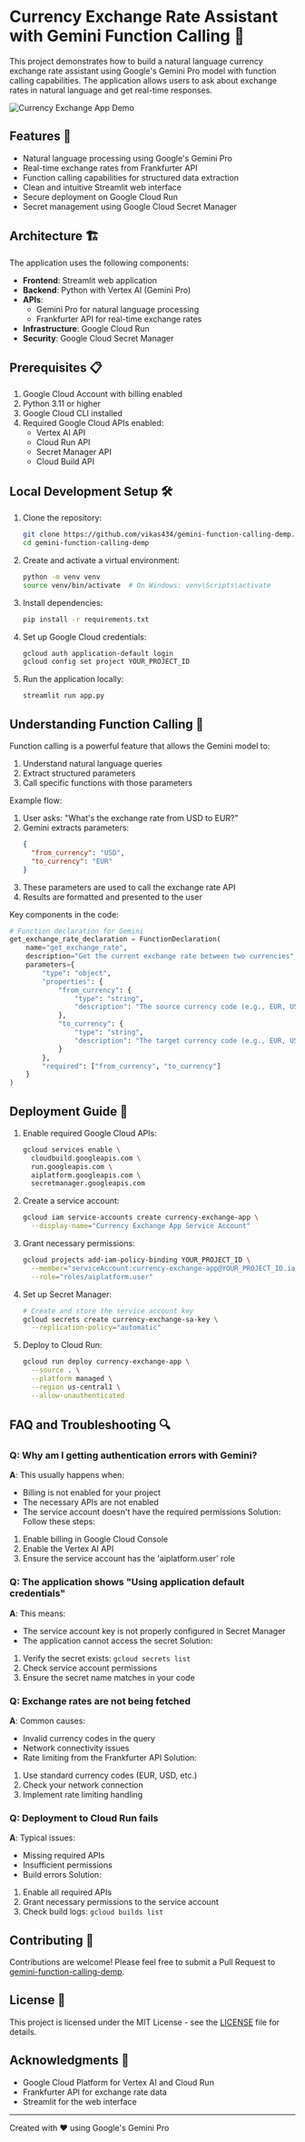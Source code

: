 # Currency Exchange Rate Assistant with Gemini Function Calling 💱

This project demonstrates how to build a natural language currency exchange rate assistant using Google's Gemini Pro model with function calling capabilities. The application allows users to ask about exchange rates in natural language and get real-time responses.

![Currency Exchange App Demo](demo-screenshot.png)

## Features 🌟

- Natural language processing using Google's Gemini Pro
- Real-time exchange rates from Frankfurter API
- Function calling capabilities for structured data extraction
- Clean and intuitive Streamlit web interface
- Secure deployment on Google Cloud Run
- Secret management using Google Cloud Secret Manager

## Architecture 🏗️

The application uses the following components:

- **Frontend**: Streamlit web application
- **Backend**: Python with Vertex AI (Gemini Pro)
- **APIs**:
  - Gemini Pro for natural language processing
  - Frankfurter API for real-time exchange rates
- **Infrastructure**: Google Cloud Run
- **Security**: Google Cloud Secret Manager

## Prerequisites 📋

1. Google Cloud Account with billing enabled
2. Python 3.11 or higher
3. Google Cloud CLI installed
4. Required Google Cloud APIs enabled:
   - Vertex AI API
   - Cloud Run API
   - Secret Manager API
   - Cloud Build API

## Local Development Setup 🛠️

1. Clone the repository:
   ```bash
   git clone https://github.com/vikas434/gemini-function-calling-demp.git
   cd gemini-function-calling-demp
   ```

2. Create and activate a virtual environment:
   ```bash
   python -m venv venv
   source venv/bin/activate  # On Windows: venv\Scripts\activate
   ```

3. Install dependencies:
   ```bash
   pip install -r requirements.txt
   ```

4. Set up Google Cloud credentials:
   ```bash
   gcloud auth application-default login
   gcloud config set project YOUR_PROJECT_ID
   ```

5. Run the application locally:
   ```bash
   streamlit run app.py
   ```

## Understanding Function Calling 🤖

Function calling is a powerful feature that allows the Gemini model to:
1. Understand natural language queries
2. Extract structured parameters
3. Call specific functions with those parameters

Example flow:
1. User asks: "What's the exchange rate from USD to EUR?"
2. Gemini extracts parameters:
   ```json
   {
     "from_currency": "USD",
     "to_currency": "EUR"
   }
   ```
3. These parameters are used to call the exchange rate API
4. Results are formatted and presented to the user

Key components in the code:
```python
# Function declaration for Gemini
get_exchange_rate_declaration = FunctionDeclaration(
    name="get_exchange_rate",
    description="Get the current exchange rate between two currencies",
    parameters={
        "type": "object",
        "properties": {
            "from_currency": {
                "type": "string",
                "description": "The source currency code (e.g., EUR, USD, JPY)"
            },
            "to_currency": {
                "type": "string",
                "description": "The target currency code (e.g., EUR, USD, JPY)"
            }
        },
        "required": ["from_currency", "to_currency"]
    }
)
```

## Deployment Guide 🚀

1. Enable required Google Cloud APIs:
   ```bash
   gcloud services enable \
     cloudbuild.googleapis.com \
     run.googleapis.com \
     aiplatform.googleapis.com \
     secretmanager.googleapis.com
   ```

2. Create a service account:
   ```bash
   gcloud iam service-accounts create currency-exchange-app \
     --display-name="Currency Exchange App Service Account"
   ```

3. Grant necessary permissions:
   ```bash
   gcloud projects add-iam-policy-binding YOUR_PROJECT_ID \
     --member="serviceAccount:currency-exchange-app@YOUR_PROJECT_ID.iam.gserviceaccount.com" \
     --role="roles/aiplatform.user"
   ```

4. Set up Secret Manager:
   ```bash
   # Create and store the service account key
   gcloud secrets create currency-exchange-sa-key \
     --replication-policy="automatic"
   ```

5. Deploy to Cloud Run:
   ```bash
   gcloud run deploy currency-exchange-app \
     --source . \
     --platform managed \
     --region us-central1 \
     --allow-unauthenticated
   ```

## FAQ and Troubleshooting 🔍

### Q: Why am I getting authentication errors with Gemini?
**A**: This usually happens when:
- Billing is not enabled for your project
- The necessary APIs are not enabled
- The service account doesn't have the required permissions
Solution: Follow these steps:
1. Enable billing in Google Cloud Console
2. Enable the Vertex AI API
3. Ensure the service account has the 'aiplatform.user' role

### Q: The application shows "Using application default credentials"
**A**: This means:
- The service account key is not properly configured in Secret Manager
- The application cannot access the secret
Solution:
1. Verify the secret exists: `gcloud secrets list`
2. Check service account permissions
3. Ensure the secret name matches in your code

### Q: Exchange rates are not being fetched
**A**: Common causes:
- Invalid currency codes in the query
- Network connectivity issues
- Rate limiting from the Frankfurter API
Solution:
1. Use standard currency codes (EUR, USD, etc.)
2. Check your network connection
3. Implement rate limiting handling

### Q: Deployment to Cloud Run fails
**A**: Typical issues:
- Missing required APIs
- Insufficient permissions
- Build errors
Solution:
1. Enable all required APIs
2. Grant necessary permissions to the service account
3. Check build logs: `gcloud builds list`

## Contributing 🤝

Contributions are welcome! Please feel free to submit a Pull Request to [gemini-function-calling-demp](https://github.com/vikas434/gemini-function-calling-demp).

## License 📄

This project is licensed under the MIT License - see the [LICENSE](LICENSE) file for details.

## Acknowledgments 👏

- Google Cloud Platform for Vertex AI and Cloud Run
- Frankfurter API for exchange rate data
- Streamlit for the web interface

---
Created with ❤️ using Google's Gemini Pro

